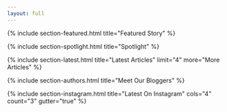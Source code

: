 ```yaml
---
layout: full
---
```


{% include section-featured.html title="Featured Story" %}

{% include section-spotlight.html title="Spotlight" %}

{% include section-latest.html title="Latest Articles" limit="4" more="More Articles" %}

{% include section-authors.html title="Meet Our Bloggers" %}

{% include section-instagram.html title="Latest On Instagram" cols="4" count="3" gutter="true" %}